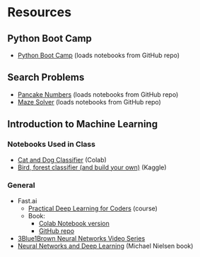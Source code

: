 # Resources

## Python Boot Camp

- [Python Boot Camp](https://py.northridge.dev/hub/user-redirect/git-pull?repo=https%3A%2F%2Fgithub.com%2Fnorthridge-dev%2Fpython-bootcamp&urlpath=tree%2Fpython-bootcamp%2F&branch=main) (loads notebooks from GitHub repo)

## Search Problems

- [Pancake Numbers](https://py.northridge.dev/hub/user-redirect/git-pull?repo=https%3A%2F%2Fgithub.com%2Fnorthridge-dev%2Fpancake-number&urlpath=tree%2Fpancake-number%2F0_pancake.ipynb&branch=main) (loads notebooks from GitHub repo)
- [Maze Solver](https://py.northridge.dev/hub/user-redirect/git-pull?repo=https%3A%2F%2Fgithub.com%2Fnorthridge-dev%2Fmaze-runner&urlpath=tree%2Fmaze-runner%2F&branch=main) (loads notebooks from GitHub repo)

## Introduction to Machine Learning

### Notebooks Used in Class

- [Cat and Dog Classifier](https://colab.research.google.com/github/kruckenberg/fastai-course/blob/master/clean/0-first-model-dog-or-cat.ipynb) (Colab)
- [Bird, forest classifier (and build your own)](https://www.kaggle.com/code/nkruckenberg/is-it-a-bird-creating-a-model-from-your-own-data/edit) (Kaggle)

### General

- Fast.ai
  - [Practical Deep Learning for Coders](https://course.fast.ai/) (course)
  - Book:
    - [Colab Notebook version](https://colab.research.google.com/github/fastai/fastbook)
    - [GitHub repo](https://github.com/fastai/fastbook)
- [3Blue1Brown Neural Networks Video Series](https://www.3blue1brown.com/topics/neural-networks)
- [Neural Networks and Deep Learning](http://neuralnetworksanddeeplearning.com/) (Michael Nielsen book)
